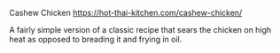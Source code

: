 Cashew Chicken
https://hot-thai-kitchen.com/cashew-chicken/

A fairly simple version of a classic recipe that sears the chicken on high heat as opposed to breading it and frying in oil.
